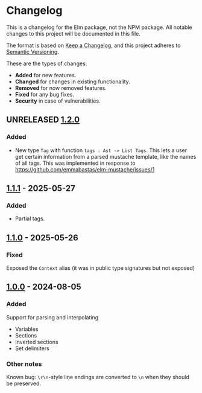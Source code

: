 # Changelog

This is a changelog for the Elm package, not the NPM package.
All notable changes to this project will be documented in this file.

The format is based on [Keep a Changelog](https://keepachangelog.com/en/1.1.0/),
and this project adheres to [Semantic Versioning](https://semver.org/spec/v2.0.0.html).

These are the types of changes:
 - **Added** for new features.
 - **Changed** for changes in existing functionality.
 - **Removed** for now removed features.
 - **Fixed** for any bug fixes.
 - **Security** in case of vulnerabilities.

## UNRELEASED [1.2.0]

### Added

- New type `Tag` with function `tags : Ast -> List Tags`. This lets a user get certain information from a parsed mustache template, like the names of all tags. This was implemented in response to https://github.com/emmabastas/elm-mustache/issues/1

## [1.1.1] - 2025-05-27

### Added

- Partial tags.

## [1.1.0] - 2025-05-26

### Fixed

Exposed the `Context` alias (it was in public type signatures but not exposed)

## [1.0.0] - 2024-08-05

### Added

Support for parsing and interpolating
- Variables
- Sections
- Inverted sections
- Set delimiters

### Other notes

Known bug: `\r\n`-style line endings are converted to `\n` when they should be preserved.


[1.2.0]: https://github.com/emmabastas/elm-mustache/releases/tag/1.2.0
[1.1.1]: https://github.com/emmabastas/elm-mustache/releases/tag/1.1.1
[1.1.0]: https://github.com/emmabastas/elm-mustache/releases/tag/1.1.0
[1.0.0]: https://github.com/emmabastas/elm-mustache/releases/tag/1.0.0
